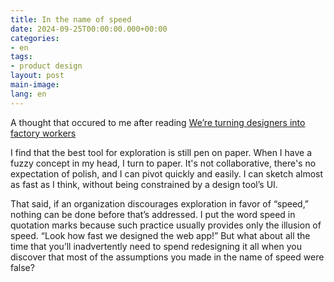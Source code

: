 ```yaml
---
title: In the name of speed
date: 2024-09-25T00:00:00.000+00:00
categories:
- en
tags:
- product design
layout: post
main-image: 
lang: en
---
```


A thought that occured to me after reading [We’re turning designers into factory workers](https://uxdesign.cc/were-turning-designers-into-factory-workers-a7471daaf6fd)

I find that the best tool for exploration is still pen on paper. When I have a fuzzy concept in my head, I turn to paper. It's not collaborative, there's no expectation of polish, and I can pivot quickly and easily. I can sketch almost as fast as I think, without being constrained by a design tool’s UI.

That said, if an organization discourages exploration in favor of “speed,” nothing can be done before that’s addressed. I put the word speed in quotation marks because such practice usually provides only the illusion of speed. “Look how fast we designed the web app!” But what about all the time that you’ll inadvertently need to spend redesigning it all when you discover that most of the assumptions you made in the name of speed were false?